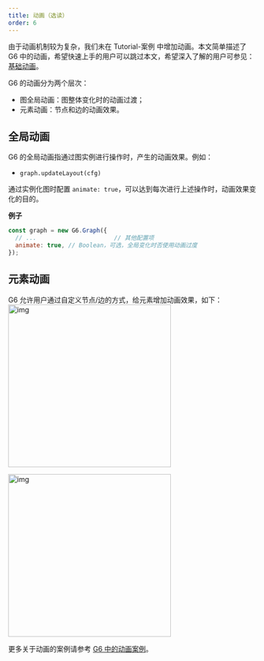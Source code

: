 ```yaml
---
title: 动画（选读）
order: 6
---
```


由于动画机制较为复杂，我们未在 Tutorial-案例 中增加动画。本文简单描述了 G6 中的动画，希望快速上手的用户可以跳过本文，希望深入了解的用户可参见：[基础动画](/zh/docs/manual/advanced/animation/)。

G6 的动画分为两个层次：

- 图全局动画：图整体变化时的动画过渡；
- 元素动画：节点和边的动画效果。

## 全局动画

G6 的全局动画指通过图实例进行操作时，产生的动画效果。例如：

- `graph.updateLayout(cfg)`

通过实例化图时配置 `animate: true`，可以达到每次进行上述操作时，动画效果变化的目的。

**例子**

```javascript
const graph = new G6.Graph({
  // ...                      // 其他配置项
  animate: true, // Boolean，可选，全局变化时否使用动画过度
});
```

## 元素动画

G6 允许用户通过自定义节点/边的方式，给元素增加动画效果，如下：<br /> <img src='https://gw.alipayobjects.com/mdn/rms_f8c6a0/afts/img/A*hYJSQaneVmgAAAAAAAAAAABkARQnAQ' width=330  alt='img'/>

<img src='https://gw.alipayobjects.com/mdn/rms_f8c6a0/afts/img/A*-90pSrm4hkUAAAAAAAAAAABkARQnAQ' width=330 alt='img' />

更多关于动画的案例请参考 [G6 中的动画案例](/zh/examples/scatter/node)。
